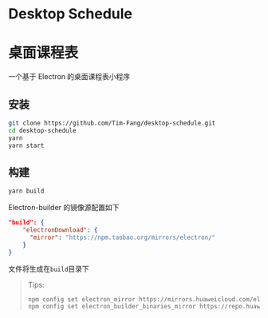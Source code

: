 # Desktop Schedule  
# 桌面课程表  

一个基于 Electron 的桌面课程表小程序  

## 安装  
```bash
git clone https://github.com/Tim-Fang/desktop-schedule.git
cd desktop-schedule
yarn
yarn start
```

## 构建  
```bash
yarn build
```
Electron-builder 的镜像源配置如下
```json
"build": {
    "electronDownload": {
      "mirror": "https://npm.taobao.org/mirrors/electron/"
    }
}
```
文件将生成在`build`目录下

> Tips:
> ```bash
> npm config set electron_mirror https://mirrors.huaweicloud.com/electron/
> npm config set electron_builder_binaries_mirror https://repo.huaweicloud.com/electron-builder-binaries/
> ```